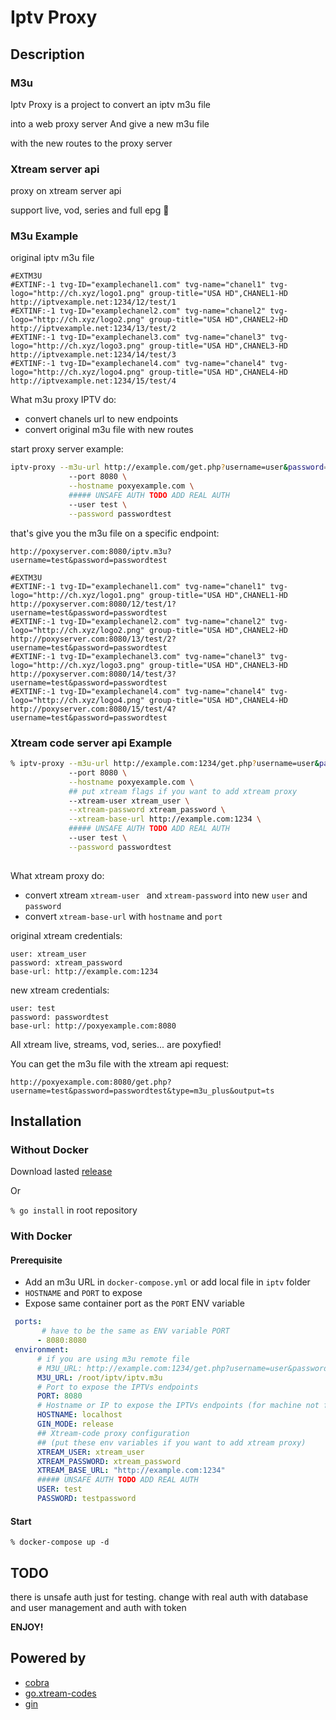 # Iptv Proxy

## Description

### M3u

Iptv Proxy is a project to convert an iptv m3u file

into a web proxy server And give a new m3u file

with the new routes to the proxy server

### Xtream server api

proxy on xtream server api

support live, vod, series and full epg :rocket:

### M3u Example

original iptv m3u file
```m3u
#EXTM3U
#EXTINF:-1 tvg-ID="examplechanel1.com" tvg-name="chanel1" tvg-logo="http://ch.xyz/logo1.png" group-title="USA HD",CHANEL1-HD
http://iptvexample.net:1234/12/test/1
#EXTINF:-1 tvg-ID="examplechanel2.com" tvg-name="chanel2" tvg-logo="http://ch.xyz/logo2.png" group-title="USA HD",CHANEL2-HD
http://iptvexample.net:1234/13/test/2
#EXTINF:-1 tvg-ID="examplechanel3.com" tvg-name="chanel3" tvg-logo="http://ch.xyz/logo3.png" group-title="USA HD",CHANEL3-HD
http://iptvexample.net:1234/14/test/3
#EXTINF:-1 tvg-ID="examplechanel4.com" tvg-name="chanel4" tvg-logo="http://ch.xyz/logo4.png" group-title="USA HD",CHANEL4-HD
http://iptvexample.net:1234/15/test/4
```

What m3u proxy IPTV do:
 - convert chanels url to new endpoints
 - convert original m3u file with new routes

start proxy server example:
```Bash
iptv-proxy --m3u-url http://example.com/get.php?username=user&password=pass&type=m3u_plus&output=m3u8 \
             --port 8080 \
             --hostname poxyexample.com \
             ##### UNSAFE AUTH TODO ADD REAL AUTH
             --user test \
             --password passwordtest
```


 that's give you the m3u file on a specific endpoint:
 
 `http://poxyserver.com:8080/iptv.m3u?username=test&password=passwordtest`

```m3u
#EXTM3U
#EXTINF:-1 tvg-ID="examplechanel1.com" tvg-name="chanel1" tvg-logo="http://ch.xyz/logo1.png" group-title="USA HD",CHANEL1-HD
http://poxyserver.com:8080/12/test/1?username=test&password=passwordtest
#EXTINF:-1 tvg-ID="examplechanel2.com" tvg-name="chanel2" tvg-logo="http://ch.xyz/logo2.png" group-title="USA HD",CHANEL2-HD
http://poxyserver.com:8080/13/test/2?username=test&password=passwordtest
#EXTINF:-1 tvg-ID="examplechanel3.com" tvg-name="chanel3" tvg-logo="http://ch.xyz/logo3.png" group-title="USA HD",CHANEL3-HD
http://poxyserver.com:8080/14/test/3?username=test&password=passwordtest
#EXTINF:-1 tvg-ID="examplechanel4.com" tvg-name="chanel4" tvg-logo="http://ch.xyz/logo4.png" group-title="USA HD",CHANEL4-HD
http://poxyserver.com:8080/15/test/4?username=test&password=passwordtest
```
### Xtream code server api Example

```Bash
% iptv-proxy --m3u-url http://example.com:1234/get.php?username=user&password=pass&type=m3u_plus&output=m3u8 \
             --port 8080 \
             --hostname poxyexample.com \
             ## put xtream flags if you want to add xtream proxy
             --xtream-user xtream_user \
             --xtream-password xtream_password \
             --xtream-base-url http://example.com:1234 \
             ##### UNSAFE AUTH TODO ADD REAL AUTH
             --user test \
             --password passwordtest
             
```

What xtream proxy do:
 - convert xtream `xtream-user ` and `xtream-password` into new `user` and `password`
 - convert `xtream-base-url` with `hostname` and `port`
 
 original xtream credentials:
 ```
 user: xtream_user
 password: xtream_password
 base-url: http://example.com:1234
 ```
 new xtream credentials:
 ```
 user: test
 password: passwordtest
 base-url: http://poxyexample.com:8080
 ```
 
 All xtream live, streams, vod, series... are poxyfied! 
 
 
 You can get the m3u file with the xtream api request:
 ```
 http://poxyexample.com:8080/get.php?username=test&password=passwordtest&type=m3u_plus&output=ts
 ```


## Installation

### Without Docker

Download lasted [release](https://github.com/pierre-emmanuelJ/iptv-proxy/releases)

Or

`% go install` in root repository

### With Docker

#### Prerequisite

 - Add an m3u URL in `docker-compose.yml` or add local file in `iptv` folder
 - `HOSTNAME` and `PORT` to expose
 - Expose same container port as the `PORT` ENV variable 

```Yaml
 ports:
       # have to be the same as ENV variable PORT
      - 8080:8080
 environment:
      # if you are using m3u remote file
      # M3U_URL: http://example.com:1234/get.php?username=user&password=pass&type=m3u_plus&output=m3u8
      M3U_URL: /root/iptv/iptv.m3u
      # Port to expose the IPTVs endpoints
      PORT: 8080
      # Hostname or IP to expose the IPTVs endpoints (for machine not for docker)
      HOSTNAME: localhost
      GIN_MODE: release
      ## Xtream-code proxy configuration
      ## (put these env variables if you want to add xtream proxy)
      XTREAM_USER: xtream_user
      XTREAM_PASSWORD: xtream_password
      XTREAM_BASE_URL: "http://example.com:1234"
      ##### UNSAFE AUTH TODO ADD REAL AUTH
      USER: test
      PASSWORD: testpassword
```

#### Start

```
% docker-compose up -d
```

## TODO

there is unsafe auth just for testing.
change with real auth with database and user management
and auth with token

**ENJOY!**

## Powered by

- [cobra](https://github.com/spf13/cobra)
- [go.xtream-codes](https://github.com/tellytv/go.xtream-codes)
- [gin](https://github.com/gin-gonic/gin)


